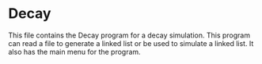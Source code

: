 # Decay

This file contains the Decay program for a decay simulation.
This program can read a file to generate a linked list
or be used to simulate a linked list. It also has the main
menu for the program.
